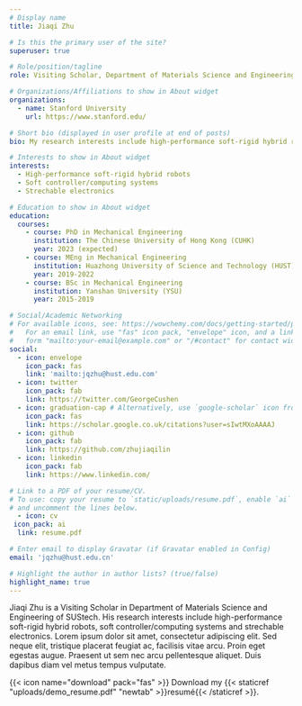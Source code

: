```yaml
---
# Display name
title: Jiaqi Zhu

# Is this the primary user of the site?
superuser: true

# Role/position/tagline
role: Visiting Scholar, Department of Materials Science and Engineering, Southern University of Science and Technology (SUStech)		

# Organizations/Affiliations to show in About widget
organizations:
  - name: Stanford University
    url: https://www.stanford.edu/

# Short bio (displayed in user profile at end of posts)
bio: My research interests include high-performance soft-rigid hybrid robots, soft controller/computing systems and strechable electronics.

# Interests to show in About widget
interests:
  - High-performance soft-rigid hybrid robots
  - Soft controller/computing systems
  - Strechable electronics

# Education to show in About widget
education:
  courses:
    - course: PhD in Mechanical Engineering
      institution: The Chinese University of Hong Kong (CUHK)
      year: 2023 (expected)
    - course: MEng in Mechanical Engineering
      institution: Huazhong University of Science and Technology (HUST)
      year: 2019-2022
    - course: BSc in Mechanical Engineering
      institution: Yanshan University (YSU)
      year: 2015-2019

# Social/Academic Networking
# For available icons, see: https://wowchemy.com/docs/getting-started/page-builder/#icons
#   For an email link, use "fas" icon pack, "envelope" icon, and a link in the
#   form "mailto:your-email@example.com" or "/#contact" for contact widget.
social:
  - icon: envelope
    icon_pack: fas
    link: 'mailto:jqzhu@hust.edu.com'
  - icon: twitter
    icon_pack: fab
    link: https://twitter.com/GeorgeCushen
  - icon: graduation-cap # Alternatively, use `google-scholar` icon from `ai` icon pack
    icon_pack: fas
    link: https://scholar.google.co.uk/citations?user=sIwtMXoAAAAJ
  - icon: github
    icon_pack: fab
    link: https://github.com/zhujiaqilin
  - icon: linkedin
    icon_pack: fab
    link: https://www.linkedin.com/

# Link to a PDF of your resume/CV.
# To use: copy your resume to `static/uploads/resume.pdf`, enable `ai` icons in `params.toml`,
# and uncomment the lines below.
  - icon: cv
 icon_pack: ai
  link: resume.pdf

# Enter email to display Gravatar (if Gravatar enabled in Config)
email: 'jqzhu@hust.edu.cn'

# Highlight the author in author lists? (true/false)
highlight_name: true
---
```


Jiaqi Zhu is a Visiting Scholar in Department of Materials Science and Engineering of SUStech. His research interests include high-performance soft-rigid hybrid robots, soft controller/computing systems and strechable electronics.
Lorem ipsum dolor sit amet, consectetur adipiscing elit. Sed neque elit, tristique placerat feugiat ac, facilisis vitae arcu. Proin eget egestas augue. Praesent ut sem nec arcu pellentesque aliquet. Duis dapibus diam vel metus tempus vulputate.

{{< icon name="download" pack="fas" >}} Download my {{< staticref "uploads/demo_resume.pdf" "newtab" >}}resumé{{< /staticref >}}.
